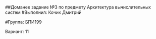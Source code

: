 ##Доманее задание №3 по предмету Архитектура вычислительных систем
#Выполнил: Кочик Дмитрий

#Группа: БПИ199

Вариант: 11
